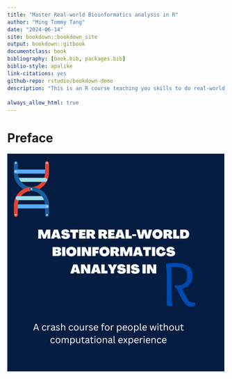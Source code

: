 ```yaml
--- 
title: "Master Real-world Bioinformatics analysis in R"
author: "Ming Tommy Tang"
date: "2024-06-14"
site: bookdown::bookdown_site
output: bookdown::gitbook
documentclass: book
bibliography: [book.bib, packages.bib]
biblio-style: apalike
link-citations: yes
github-repo: rstudio/bookdown-demo
description: "This is an R course teaching you skills to do real-world bioinformatics"

always_allow_html: true
---
```





# Preface

![](images/bookcover.png)

